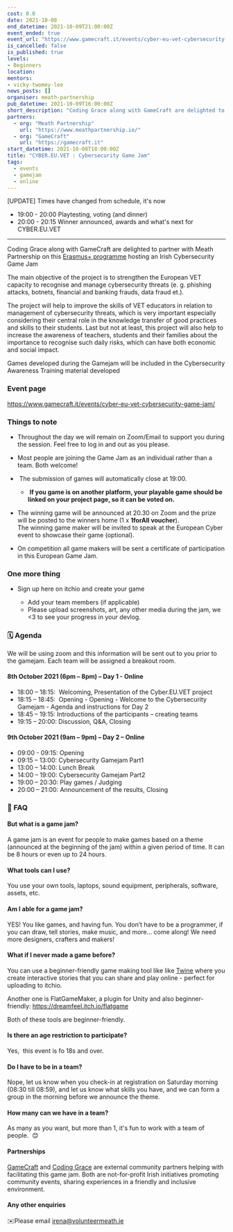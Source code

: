 ```yaml
---
cost: 0.0
date: 2021-10-08
end_datetime: 2021-10-09T21:00:00Z
event_ended: true
event_url: "https://www.gamecraft.it/events/cyber-eu-vet-cybersecurity-game-jam/"
is_cancelled: false
is_published: true
levels:
- Beginners
location:
mentors:
- vicky-twomey-lee
news_posts: []
organiser: meath-partnership
pub_datetime: 2021-10-09T16:00:00Z
short_description: "Coding Grace along with GameCraft are delighted to partner with Meath Partnership on this Erasmus+ programme hosting an Irish Cybersecurity Game Jam."
partners:
  - org: "Meath Partnership"
    url: "https://www.meathpartnership.ie/"
  - org: "GameCraft"
    url: "https://gamecraft.it"
start_datetime: 2021-10-08T18:00:00Z
title: "CYBER.EU.VET : Cybersecurity Game Jam"
tags:
  - events
  - gamejam
  - online
---
```

[UPDATE] Times have changed from schedule, it's now

* 19:00 - 20:00 Playtesting, voting (and dinner)
* 20:00 - 20:15 Winner announced, awards and what's next for CYBER.EU.VET

---

Coding Grace along with GameCraft are delighted to partner with Meath Partnership on this [Erasmus+ programme](https://cybervet.eu/) hosting an Irish Cybersecurity Game Jam

The main objective of the project is to strengthen the European VET capacity to recognise and manage cybersecurity threats (e. g. phishing attacks, botnets, financial and banking frauds, data fraud et.).

The project will help to improve the skills of VET educators in relation to management of cybersecurity threats, which is very important especially considering their central role in the knowledge transfer of good practices and skills to their students.  Last but not at least, this project will also help to increase the awareness of teachers, students and their families about the importance to recognise such daily risks, which can have both economic and social impact. 

Games developed during the Gamejam will be included in the Cybersecurity Awareness Training material developed

### Event page
https://www.gamecraft.it/events/cyber-eu-vet-cybersecurity-game-jam/

### Things to note

* Throughout the day we will remain on Zoom/Email to support you during the session. Feel free to log in and out as you please.
* Most people are joining the Game Jam as an individual rather than a team. Both welcome!
*  The submission of games will automatically close at 19:00.

  *  **If you game is on another platform, your playable game should be linked on your project page, so it can be voted on.**
* The winning game will be announced at 20.30 on Zoom and the prize will be posted to the winners home (1 x **1forAll voucher**).\
  The winning game maker will be invited to speak at the European Cyber event to showcase their game (optional).
* On competition all game makers will be sent a certificate of participation in this European Game Jam.

### One more thing

* Sign up here on itchio and create your game

  * Add your team members (if applicable)
  * Please upload screenshots, art, any other media during the jam, we <3 to see your progress in your devlog.


### 🗓 Agenda
We will be using zoom and this information will be sent out to you prior to the gamejam. Each team will be assigned a breakout room.

#### 8th October 2021 (6pm – 8pm) – Day 1 - Online

* 18:00 – 18:15:  Welcoming, Presentation of the Cyber.EU.VET project
* 18:15 – 18:45:  Opening - Opening - Welcome to the Cybersecurity Gamejam - Agenda and instructions for Day 2 
* 18:45 – 19:15: Introductions of the participants – creating teams 
* 19:15 – 20:00: Discussion, Q&A, Closing 

#### 9th October 2021 (9am – 9pm) – Day 2 – Online

* 09:00 - 09:15:  Opening
* 09:15 – 13:00:  Cybersecurity Gamejam Part1
* 13:00 – 14:00: Lunch Break
* 14:00 – 19:00: Cybersecurity Gamejam Part2
* 19:00 – 20:30: Play games / Judging
* 20:00 – 21:00: Announcement of the results, Closing

### 🤔 FAQ
#### But what is a game jam?

A game jam is an event for people to make games based on a theme (announced at the beginning of the jam) within a given period of time. It can be 8 hours or even up to 24 hours.

#### What tools can I use?

You use your own tools, laptops, sound equipment, peripherals, software, assets, etc. 

#### Am I able for a game jam?

YES! You like games, and having fun. You don’t have to be a programmer, if you can draw, tell stories, make music, and more… come along! We need more designers, crafters and makers!

#### What if I never made a game before?

You can use a beginner-friendly game making tool like like [Twine](https://twinery.org/) where you create interactive stories that you can share and play online - perfect for uploading to itchio.

Another one is FlatGameMaker, a plugin for Unity and also beginner-friendly: <https://dreamfeel.itch.io/flatgame>

Both of these tools are beginner-friendly.

#### Is there an age restriction to participate?

Yes,  this event is fo 18s and over.

#### Do I have to be in a team?

Nope, let us know when you check-in at registration on Saturday morning (08:30 till 08:59), and let us know what skills you have, and we can form a group in the morning before we announce the theme.

#### How many can we have in a team?

As many as you want, but more than 1, it's fun to work with a team of people.  😊

#### Partnerships

[GameCraft](https://gamecraft.it/) and [Coding Grace](https://codinggrace.com/) are external community partners helping with facilitating this game jam. Both are not-for-profit Irish initiatives promoting community events, sharing experiences in a friendly and inclusive environment.

#### Any other enquiries

✉️Please email [irena@volunteermeath.ie](mailto:irena@volunteermeath.ie)